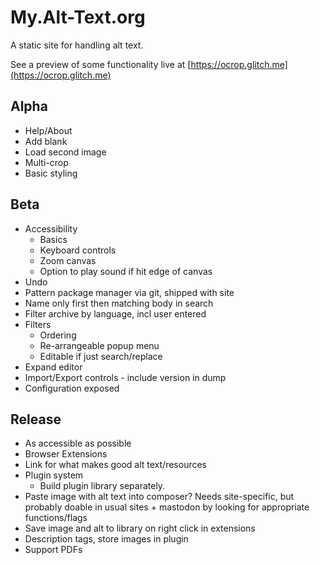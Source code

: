 My.Alt-Text.org
=====

A static site for handling alt text.

See a preview of some functionality live at [https://ocrop.glitch.me](https://ocrop.glitch.me)


Alpha
----

 - Help/About
 - Add blank
 - Load second image
 - Multi-crop
 - Basic styling


Beta
----

- Accessibility
   - Basics
   - Keyboard controls
   - Zoom canvas
   - Option to play sound if hit edge of canvas
- Undo
- Pattern package manager via git, shipped with site
- Name only first then matching body in search
- Filter archive by language, incl user entered
- Filters
  - Ordering
  - Re-arrangeable popup menu 
  - Editable if just search/replace
- Expand editor
- Import/Export controls - include version in dump
- Configuration exposed

Release
-------

- As accessible as possible
- Browser Extensions
- Link for what makes good alt text/resources
- Plugin system
   - Build plugin library separately.
- Paste image with alt text into composer? Needs site-specific, but probably doable in usual sites + mastodon by
  looking for appropriate functions/flags
- Save image and alt to library on right click in extensions
- Description tags, store images in plugin
- Support PDFs